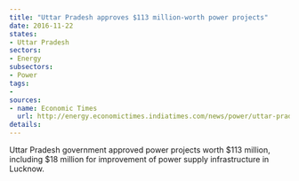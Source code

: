 ```yaml
---
title: "Uttar Pradesh approves $113 million-worth power projects"
date: 2016-11-22
states:
- Uttar Pradesh
sectors:
- Energy
subsectors:
- Power
tags:
- 
sources:
- name: Economic Times
  url: http://energy.economictimes.indiatimes.com/news/power/uttar-pradesh-govt-gives-nod-to-power-projects-worth-rs-768-crore/55506111
details:
---
```


Uttar Pradesh government approved power projects worth $113 million, including $18 million for improvement of power supply infrastructure in Lucknow.
